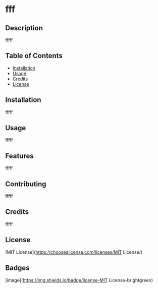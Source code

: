 
  # fff

  ## Description 
  fffff
  

  ## Table of Contents 
  * [Installation](#installation)
  * [Usage](#usage)
  * [Credits](#credits)
  * [License](#license)
  
  ## Installation
  fffff

  ## Usage 
  fffff

  ## Features
  fffff

  ## Contributing
  fffff

  ## Credits
  fffff
  
  ## License
  [MIT License](https://choosealicense.com/licenses/MIT License/)

  ## Badges
  [image](https://img.shields.io/badge/license-MIT License-brightgreen)

